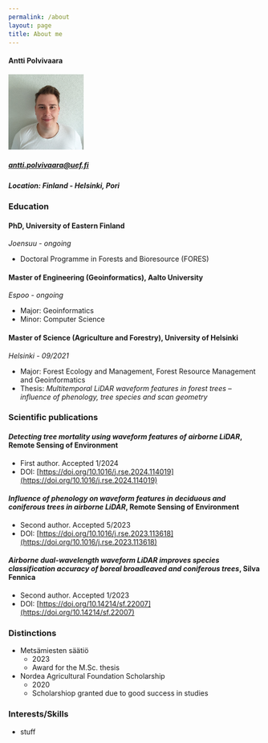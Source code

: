 ```yaml
---
permalink: /about
layout: page
title: About me
---
```


#### Antti Polvivaara
<img src="assets/kuvaAP.jpg" alt="Your Image Description" width="150" height="150">

##### antti.polvivaara@uef.fi
##### Location: *Finland - Helsinki, Pori*

### Education

#### PhD, University of Eastern Finland
*Joensuu - ongoing*

- Doctoral Programme in Forests and Bioresource (FORES)

#### Master of Engineering (Geoinformatics), Aalto University
*Espoo - ongoing*

- Major: Geoinformatics
- Minor: Computer Science

#### Master of Science (Agriculture and Forestry), University of Helsinki
*Helsinki - 09/2021*

- Major: Forest Ecology and Management, Forest Resource Management and Geoinformatics
- Thesis: *Multitemporal LiDAR waveform features in forest trees – influence of phenology, tree species and scan geometry*


### Scientific publications

#### *Detecting tree mortality using waveform features of airborne LiDAR*, Remote Sensing of Environment
- First author. Accepted 1/2024
- DOI: [https://doi.org/10.1016/j.rse.2024.114019](https://doi.org/10.1016/j.rse.2024.114019)

#### *Influence of phenology on waveform features in deciduous and coniferous trees in airborne LiDAR*, Remote Sensing of Environment
- Second author. Accepted 5/2023
- DOI: [https://doi.org/10.1016/j.rse.2023.113618](https://doi.org/10.1016/j.rse.2023.113618)

#### *Airborne dual-wavelength waveform LiDAR improves species classification accuracy of boreal broadleaved and coniferous trees*, Silva Fennica
- Second author. Accepted 1/2023
- DOI: [https://doi.org/10.14214/sf.22007](https://doi.org/10.14214/sf.22007)


### Distinctions

- Metsämiesten säätiö
    - 2023
    - Award for the M.Sc. thesis
- Nordea Agricultural Foundation Scholarship
    - 2020
    - Scholarshiop granted due to good success in studies


### Interests/Skills

- stuff
